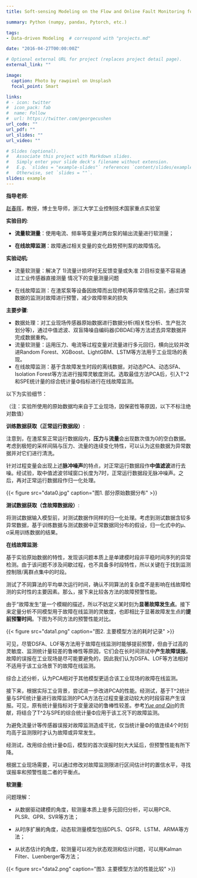 ```yaml
---
title: Soft-sensing Modeling on the Flow and Online Fault Monitoring for Slurry Pump

summary: Python (numpy, pandas, Pytorch, etc.)

tags:
- Data-driven Modeling	# correspond with "projects.md"

date: "2016-04-27T00:00:00Z"

# Optional external URL for project (replaces project detail page).
external_link: ""

image:
  caption: Photo by rawpixel on Unsplash
  focal_point: Smart

links:
# - icon: twitter
#  icon_pack: fab
#  name: Follow
#  url: https://twitter.com/georgecushen
url_code: ""
url_pdf: ""
url_slides: ""
url_video: ""

# Slides (optional).
#   Associate this project with Markdown slides.
#   Simply enter your slide deck's filename without extension.
#   E.g. `slides = "example-slides"` references `content/slides/example-slides.md`.
#   Otherwise, set `slides = ""`.
slides: example                       
---
```


**指导老师**:

[赵春晖](https://person.zju.edu.cn/chhzhao)，教授，博士生导师，浙江大学工业控制技术国家重点实验室



**实验目的**:

- **流量软测量**：使用电流、频率等变量对两台泵的输出流量进行软测量；

- **在线故障监测**：故障通过相关变量的变化趋势预判泵的故障情况。

  

**实验动机**:

- 流量软测量：解决了 1)流量计损坏时无反馈变量或失准 2)目标变量不容易通过工业传感器直接测量 情况下的变量测量问题

- 在线故障监测：在渣浆泵等设备因故障而出现停机等异常情况之前，通过异常数据的监测对故障进行预警，减少故障带来的损失

  

**主要步骤**:

- 数据处理：对工业现场传感器原始数据进行数据分析(相关性分析、生产批次划分等)，通过中值滤波、双盲降噪自编码器(DBDAE)等方法滤去异常数据并完成数据重构。
- 流量软测量：运用压力、电流等过程变量对流量进行多元回归，横向比较并改进Random Forest、XGBoost、LightGBM、LSTM等方法用于工业现场的表现。
- 在线故障监测：基于含故障发生时段的离线数据，对动态PCA、动态SFA、Isolation Forest等方法进行报障灵敏度测试。选取最佳方法PCA后，引入T^2和SPE统计量的综合统计量Φ指标进行在线故障监测。



以下为实验细节：

（注：实验所使用的原始数据均来自于工业现场，因保密性等原因，以下不标注绝对数值）



**训练数据获取（正常运行数据段）**:

注意到，在渣浆泵正常运行数据段内，**压力**与**流量**会出现数次值为0的空白数据。考虑到极短的采样间隔与压力、流量的连续变化特性，可以认为这些数据为异常数据并对它们进行清洗。

针对过程变量会出现上述**脉冲噪声**的特点，对正常运行数据段作**中值滤波**进行去噪。经试验，取中值滤波邻域窗口长度为7时，正常运行数据段无脉冲噪声。之后，再对正常运行数据段作归一化处理。

{{< figure src="data0.jpg" caption="图1. 部分原始数据分布" >}}



**测试数据获取（含故障数据段）**:

将测试数据输入模型前，对测试数据作同样的归一化处理。考虑到测试数据含较多异常数据，基于训练数据与测试数据中正常数据同分布的假设，归一化式中的μ、σ采用训练数据的结果。



**在线故障监测**:

基于实验原始数据的特性，发现该问题本质上是单建模时段非平稳时间序列的异常检测。由于该问题不涉及间歇过程，也不具备多时段特性，所以关键在于找到监测控制限/离群点集中的时段。

测试了不同算法的平均单次运行时间，确认不同算法的复杂度不是影响在线故障检测的实时性的主要因素。那么，接下来比较各方法的故障预警性能。

由于“故障发生”是一个模糊的描述，所以不妨定义某时刻为**显著故障发生点**。接下来定量分析不同模型用于故障在线监测的灵敏度，也即相比于显著故障发生点的**提前预警时间**。下图为不同方法的预警性能对比。



{{< figure src="data1.png" caption="图2. 主要模型方法的耗时记录" >}}



可见，尽管DSFA、LOF等方法用于故障在线监测时能够提前预警，但由于过高的灵敏度、监测统计量较差的鲁棒性等原因，它们会在长时间测试中**产生故障误报**。故障的误报在工业现场是尽可能要避免的，因此我们认为DSFA、LOF等方法相对不适用于该工业场景下的故障在线监测。

综合上述分析，认为PCA​相对于其他模型更适合该工业现场的故障在线监测。

接下来，根据实际工业背景，尝试进一步改进PCA的性能。经测试，基于T^2统计量与SPE统计量进行故障监测的PCA方法在过程变量波动较大的时段容易产生误报。可见，原有统计量指标对于变量波动的鲁棒性较差。参考[*Yue and Qin*](https://pubs.acs.org/doi/abs/10.1021/ie000141+)的贡献，将结合了T^2与SPE的综合统计量Φ应用于该工况下的故障监测。

为避免流量计等传感器误报对故障监测造成干扰，仅当统计量Φ的值连续4个时刻均高于监测限时才认为故障或异常发生。

经测试，改用综合统计量Φ后，模型的首次误报时刻大大延后，但预警性能有所下降。

根据工业现场需要，可以通过修改对故障监测限进行区间估计时的置信水平，寻找误报率和预警性能二者的平衡点。



**软测量**:

问题理解：

- 从数据驱动建模的角度，软测量本质上是多元回归分析，可以用PCR、PLSR、GPR、SVR等方法；

- 从时序扩展的角度，动态软测量模型包括DPLS、QSFR、LSTM、ARMA等方法；

- 从状态估计的角度，软测量可以视为状态观测和估计问题，可以用Kalman Filter、Luenberger等方法；



{{< figure src="data2.png" caption="图3. 主要模型方法的性能比较" >}}